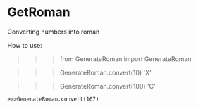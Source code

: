 # GetRoman
Converting numbers into roman


How to use:

>>>from GenerateRoman import GenerateRoman

>>>GenerateRoman.convert(10)
'X'

>>>GenerateRoman.convert(100)
'C'
```
>>>GenerateRoman.convert(167)
```
